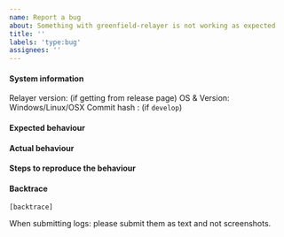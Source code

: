 ```yaml
---
name: Report a bug
about: Something with greenfield-relayer is not working as expected
title: ''
labels: 'type:bug'
assignees: ''
---
```


#### System information

Relayer version: (if getting from release page)
OS & Version: Windows/Linux/OSX
Commit hash : (if `develop`)

#### Expected behaviour


#### Actual behaviour


#### Steps to reproduce the behaviour


#### Backtrace

````
[backtrace]
````

When submitting logs: please submit them as text and not screenshots.